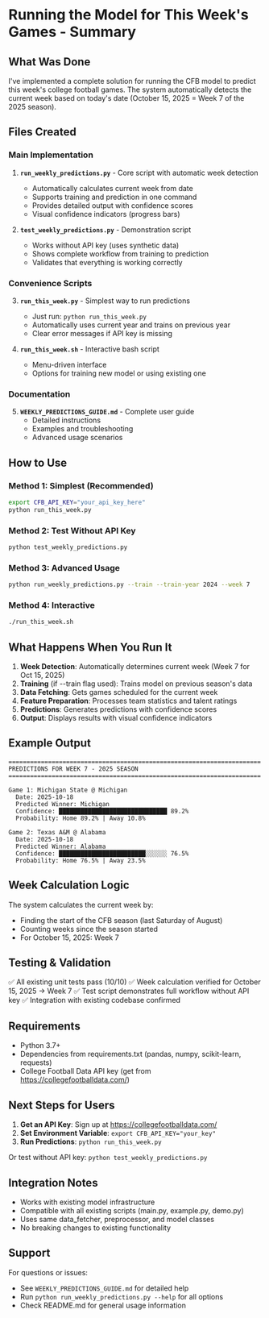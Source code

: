 # Running the Model for This Week's Games - Summary

## What Was Done

I've implemented a complete solution for running the CFB model to predict this week's college football games. The system automatically detects the current week based on today's date (October 15, 2025 = Week 7 of the 2025 season).

## Files Created

### Main Implementation
1. **`run_weekly_predictions.py`** - Core script with automatic week detection
   - Automatically calculates current week from date
   - Supports training and prediction in one command
   - Provides detailed output with confidence scores
   - Visual confidence indicators (progress bars)

2. **`test_weekly_predictions.py`** - Demonstration script
   - Works without API key (uses synthetic data)
   - Shows complete workflow from training to prediction
   - Validates that everything is working correctly

### Convenience Scripts
3. **`run_this_week.py`** - Simplest way to run predictions
   - Just run: `python run_this_week.py`
   - Automatically uses current year and trains on previous year
   - Clear error messages if API key is missing

4. **`run_this_week.sh`** - Interactive bash script
   - Menu-driven interface
   - Options for training new model or using existing one

### Documentation
5. **`WEEKLY_PREDICTIONS_GUIDE.md`** - Complete user guide
   - Detailed instructions
   - Examples and troubleshooting
   - Advanced usage scenarios

## How to Use

### Method 1: Simplest (Recommended)
```bash
export CFB_API_KEY="your_api_key_here"
python run_this_week.py
```

### Method 2: Test Without API Key
```bash
python test_weekly_predictions.py
```

### Method 3: Advanced Usage
```bash
python run_weekly_predictions.py --train --train-year 2024 --week 7
```

### Method 4: Interactive
```bash
./run_this_week.sh
```

## What Happens When You Run It

1. **Week Detection**: Automatically determines current week (Week 7 for Oct 15, 2025)
2. **Training** (if --train flag used): Trains model on previous season's data
3. **Data Fetching**: Gets games scheduled for the current week
4. **Feature Preparation**: Processes team statistics and talent ratings
5. **Predictions**: Generates predictions with confidence scores
6. **Output**: Displays results with visual confidence indicators

## Example Output

```
======================================================================
PREDICTIONS FOR WEEK 7 - 2025 SEASON
======================================================================

Game 1: Michigan State @ Michigan
  Date: 2025-10-18
  Predicted Winner: Michigan
  Confidence: ██████████████████████████████ 89.2%
  Probability: Home 89.2% | Away 10.8%

Game 2: Texas A&M @ Alabama
  Date: 2025-10-18
  Predicted Winner: Alabama
  Confidence: ████████████████████████░░░░░░ 76.5%
  Probability: Home 76.5% | Away 23.5%
```

## Week Calculation Logic

The system calculates the current week by:
- Finding the start of the CFB season (last Saturday of August)
- Counting weeks since the season started
- For October 15, 2025: Week 7

## Testing & Validation

✅ All existing unit tests pass (10/10)
✅ Week calculation verified for October 15, 2025 → Week 7
✅ Test script demonstrates full workflow without API key
✅ Integration with existing codebase confirmed

## Requirements

- Python 3.7+
- Dependencies from requirements.txt (pandas, numpy, scikit-learn, requests)
- College Football Data API key (get from https://collegefootballdata.com/)

## Next Steps for Users

1. **Get an API Key**: Sign up at https://collegefootballdata.com/
2. **Set Environment Variable**: `export CFB_API_KEY="your_key"`
3. **Run Predictions**: `python run_this_week.py`

Or test without API key: `python test_weekly_predictions.py`

## Integration Notes

- Works with existing model infrastructure
- Compatible with all existing scripts (main.py, example.py, demo.py)
- Uses same data_fetcher, preprocessor, and model classes
- No breaking changes to existing functionality

## Support

For questions or issues:
- See `WEEKLY_PREDICTIONS_GUIDE.md` for detailed help
- Run `python run_weekly_predictions.py --help` for all options
- Check README.md for general usage information
